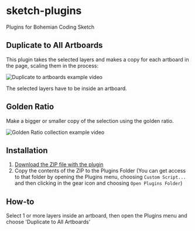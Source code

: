 # sketch-plugins

Plugins for Bohemian Coding Sketch

## Duplicate to All Artboards

This plugin takes the selected layers and makes a copy for each artboard in the page, scaling them in the process:

![Duplicate to artboards example video](https://github.com/buscarini/sketch-plugins/raw/master/images/duplicateToArtboards.gif)

<!---
[![Alt text for your video](http://img.youtube.com/vi/spAv6a0kPsc/0.jpg)](http://youtu.be/spAv6a0kPsc)
-->

The selected layers have to be inside an artboard.

## Golden Ratio

Make a bigger or smaller copy of the selection using the golden ratio.

![Golden Ratio collection example video](https://github.com/buscarini/sketch-plugins/raw/master/images/gr_collection.gif)

## Installation

1. [Download the ZIP file with the plugin](https://github.com/buscarini/sketch-plugins/archive/master.zip)
2. Copy the contents of the ZIP to the Plugins Folder (You can get access to that folder by opening the Plugins menu, choosing `Custom Script...` and then clicking in the gear icon and choosing `Open Plugins Folder`)

How-to
------

Select 1 or more layers inside an artboard, then open the Plugins menu and choose 'Duplicate to All Artboards'
